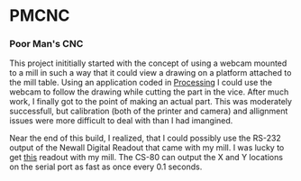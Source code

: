 # PMCNC
### Poor Man's CNC

This project inititially started with the concept of using a webcam mounted to a mill in such a way that it could view a drawing on a platform attached to the mill table. Using an application coded in [Processing](https://processing.org/) I could use the webcam to follow the drawing while cutting the part in the vice. After much work, I finally got to the point of making an actual part. This was moderately successfull, but calibration (both of the printer and camera) and allignment issues were more difficult to deal with than I had imangined. 

Near the end of this build, I realized, that I could possibly use the RS-232 output of the Newall Digital Readout that came with my mill. I was lucky to get [this](http://www.newall.com/upload/content/file/C80%20Manual%20-%20023-80500-UK-2.pdf) readout with my mill. 
The CS-80 can output the X and Y locations on the serial port as fast as once every 0.1 seconds.



